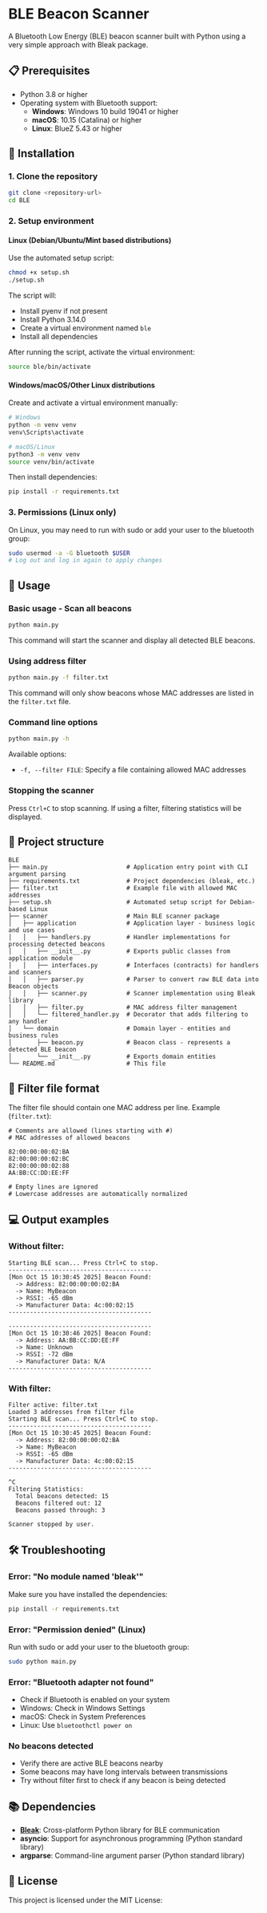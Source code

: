 # BLE Beacon Scanner

A Bluetooth Low Energy (BLE) beacon scanner built with Python using a very simple approach with Bleak package.

## 📋 Prerequisites

- Python 3.8 or higher
- Operating system with Bluetooth support:
  - **Windows**: Windows 10 build 19041 or higher
  - **macOS**: 10.15 (Catalina) or higher
  - **Linux**: BlueZ 5.43 or higher

## 🔧 Installation

### 1. Clone the repository

```bash
git clone <repository-url>
cd BLE
```

### 2. Setup environment

#### Linux (Debian/Ubuntu/Mint based distributions)

Use the automated setup script:

```bash
chmod +x setup.sh
./setup.sh
```

The script will:
- Install pyenv if not present
- Install Python 3.14.0
- Create a virtual environment named `ble`
- Install all dependencies

After running the script, activate the virtual environment:
```bash
source ble/bin/activate
```

#### Windows/macOS/Other Linux distributions

Create and activate a virtual environment manually:

```bash
# Windows
python -m venv venv
venv\Scripts\activate

# macOS/Linux
python3 -m venv venv
source venv/bin/activate
```

Then install dependencies:
```bash
pip install -r requirements.txt
```

### 3. Permissions (Linux only)

On Linux, you may need to run with sudo or add your user to the bluetooth group:

```bash
sudo usermod -a -G bluetooth $USER
# Log out and log in again to apply changes
```

## 🚀 Usage

### Basic usage - Scan all beacons

```bash
python main.py
```

This command will start the scanner and display all detected BLE beacons.

### Using address filter

```bash
python main.py -f filter.txt
```

This command will only show beacons whose MAC addresses are listed in the `filter.txt` file.

### Command line options

```bash
python main.py -h
```

Available options:
- `-f, --filter FILE`: Specify a file containing allowed MAC addresses

### Stopping the scanner

Press `Ctrl+C` to stop scanning. If using a filter, filtering statistics will be displayed.

## 📁 Project structure

```
BLE
├── main.py                      # Application entry point with CLI argument parsing
├── requirements.txt             # Project dependencies (bleak, etc.)
├── filter.txt                   # Example file with allowed MAC addresses
├── setup.sh                     # Automated setup script for Debian-based Linux
├── scanner                      # Main BLE scanner package
│   ├── application              # Application layer - business logic and use cases
│   │   ├── handlers.py          # Handler implementations for processing detected beacons
│   │   ├── __init__.py          # Exports public classes from application module
│   │   ├── interfaces.py        # Interfaces (contracts) for handlers and scanners
│   │   ├── parser.py            # Parser to convert raw BLE data into Beacon objects
│   │   ├── scanner.py           # Scanner implementation using Bleak library
│   │   ├── filter.py            # MAC address filter management
│   │   └── filtered_handler.py  # Decorator that adds filtering to any handler
│   └── domain                   # Domain layer - entities and business rules
│       ├── beacon.py            # Beacon class - represents a detected BLE beacon
│       └── __init__.py          # Exports domain entities
└── README.md                    # This file
```

## 📝 Filter file format

The filter file should contain one MAC address per line. Example (`filter.txt`):

```
# Comments are allowed (lines starting with #)
# MAC addresses of allowed beacons

82:00:00:00:02:BA
82:00:00:00:02:BC
82:00:00:00:02:88
AA:BB:CC:DD:EE:FF

# Empty lines are ignored
# Lowercase addresses are automatically normalized
```

## 💻 Output examples

### Without filter:

```
Starting BLE scan... Press Ctrl+C to stop.
----------------------------------------
[Mon Oct 15 10:30:45 2025] Beacon Found:
  -> Address: 82:00:00:00:02:BA
  -> Name: MyBeacon
  -> RSSI: -65 dBm
  -> Manufacturer Data: 4c:00:02:15
----------------------------------------

----------------------------------------
[Mon Oct 15 10:30:46 2025] Beacon Found:
  -> Address: AA:BB:CC:DD:EE:FF
  -> Name: Unknown
  -> RSSI: -72 dBm
  -> Manufacturer Data: N/A
----------------------------------------
```

### With filter:

```
Filter active: filter.txt
Loaded 3 addresses from filter file
Starting BLE scan... Press Ctrl+C to stop.
----------------------------------------
[Mon Oct 15 10:30:45 2025] Beacon Found:
  -> Address: 82:00:00:00:02:BA
  -> Name: MyBeacon
  -> RSSI: -65 dBm
  -> Manufacturer Data: 4c:00:02:15
----------------------------------------

^C
Filtering Statistics:
  Total beacons detected: 15
  Beacons filtered out: 12
  Beacons passed through: 3

Scanner stopped by user.
```

## 🛠️ Troubleshooting

### Error: "No module named 'bleak'"

Make sure you have installed the dependencies:
```bash
pip install -r requirements.txt
```

### Error: "Permission denied" (Linux)

Run with sudo or add your user to the bluetooth group:
```bash
sudo python main.py
```

### Error: "Bluetooth adapter not found"

- Check if Bluetooth is enabled on your system
- Windows: Check in Windows Settings
- macOS: Check in System Preferences
- Linux: Use `bluetoothctl power on`

### No beacons detected

- Verify there are active BLE beacons nearby
- Some beacons may have long intervals between transmissions
- Try without filter first to check if any beacon is being detected

## 📚 Dependencies

- **[Bleak](https://github.com/hbldh/bleak)**: Cross-platform Python library for BLE communication
- **asyncio**: Support for asynchronous programming (Python standard library)
- **argparse**: Command-line argument parser (Python standard library)

## 📄 License

This project is licensed under the MIT License:
